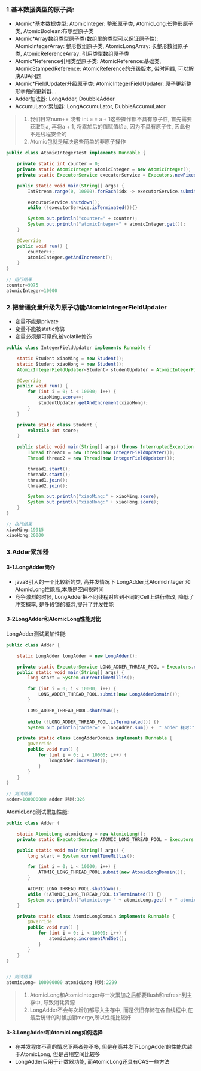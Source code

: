 ### 1.基本数据类型的原子类:

- Atomic*基本数据类型: AtomicInteger: 整形原子类, AtomicLong:长整形原子类, AtomicBoolean:布尔型原子类
- Atomic*Array数组类型原子类(数组里的类型可以保证原子性): AtomicIntegerArray: 整形数组原子类, AtomicLongArray: 长整形数组原子类, AtomicReferenceArray: 引用类型数组原子类
- Atomic*Reference引用类型原子类: AtomicReference:基础类, AtomicStampedReference: AtomicReference的升级版本, 带时间戳, 可以解决ABA问题
- Atomic*FieldUpdater升级原子类: AtomicIntegerFieldUpdater: 原子更新整形字段的更新器...
- Adder加法器: LongAdder, DoubbleAdder
- AccumuLator累加器: LongAccumuLator, DubbleAccumuLator



> 1. 我们日常num++ 或者 int a = a + 1这些操作都不具有原子性, 首先需要获取到a, 再将a + 1, 将累加后的值赋值给a, 因为不具有原子性, 因此也不是线程安全的
> 2. Atomic包就是解决这些简单的非原子操作

```java
public class AtomicIntegerTest implements Runnable {

    private static int counter = 0;
    private static AtomicInteger atomicInteger = new AtomicInteger();
    private static ExecutorService executorService = Executors.newFixedThreadPool(5);

    public static void main(String[] args) {
        IntStream.range(0, 10000).forEach(idx -> executorService.submit(new AtomicIntegerTest()));

        executorService.shutdown();
        while (!executorService.isTerminated()){}

        System.out.println("counter=" + counter);
        System.out.println("atomicInteger=" + atomicInteger.get());
    }

    @Override
    public void run() {
        counter++;
        atomicInteger.getAndIncrement();
    }
}

// 运行结果
counter=9975
atomicInteger=10000
```



### 2.把普通变量升级为原子功能AtomicIntegerFieldUpdater

- 变量不能是private
- 变量不能被static修饰
- 变量必须是可见的,被volatile修饰

```java
public class IntegerFieldUpdater implements Runnable {

    static Student xiaoMing = new Student();
    static Student xiaoHong = new Student();
    AtomicIntegerFieldUpdater<Student> studentUpdater = AtomicIntegerFieldUpdater.newUpdater(Student.class, "score");

    @Override
    public void run() {
        for (int i = 0; i < 10000; i++) {
            xiaoMing.score++;
            studentUpdater.getAndIncrement(xiaoHong);
        }
    }

    private static class Student {
        volatile int score;
    }

    public static void main(String[] args) throws InterruptedException {
        Thread thread1 = new Thread(new IntegerFieldUpdater());
        Thread thread2 = new Thread(new IntegerFieldUpdater());

        thread1.start();
        thread2.start();
        thread1.join();
        thread2.join();

        System.out.println("xiaoMing:" + xiaoMing.score);
        System.out.println("xiaoHong:" + xiaoHong.score);
    }
}

// 执行结果
xiaoMing:19915
xiaoHong:20000
```



### 3.Adder累加器

#### 3-1.LongAdder简介

- java8引入的一个比较新的类, 高并发情况下  LongAdder比AtomicInteger 和AtomicLong性能高,本质是空间换时间
- 竞争激烈的时候, LongAdder把不同线程对应到不同的Cell上进行修改, 降低了冲突概率, 是多段锁的概念,提升了并发性能



#### 3-2LongAdder和AtomicLong性能对比

LongAdder测试累加性能: 

```java
public class Adder {

    static LongAdder longAdder = new LongAdder();

    private static ExecutorService LONG_ADDER_THREAD_POOL = Executors.newFixedThreadPool(20);
    public static void main(String[] args) {
        long start = System.currentTimeMillis();

        for (int i = 0; i < 10000; i++) {
            LONG_ADDER_THREAD_POOL.submit(new LongAdderDomain());
        }

        LONG_ADDER_THREAD_POOL.shutdown();
      
        while (!LONG_ADDER_THREAD_POOL.isTerminated()) {}
        System.out.println("adder=" + longAdder.sum() +  " adder 耗时:" + (System.currentTimeMillis() - start));

    private static class LongAdderDomain implements Runnable {
        @Override
        public void run() {
            for (int i = 0; i < 10000; i++) {
                longAdder.increment();
            }
        }
    }
}

// 测试结果
adder=100000000 adder 耗时:326
```

AtomicLong测试累加性能:

```java
public class Adder {

    static AtomicLong atomicLong = new AtomicLong();
    private static ExecutorService ATOMIC_LONG_THREAD_POOL = Executors.newFixedThreadPool(20);

    public static void main(String[] args) {
        long start = System.currentTimeMillis();

        for (int i = 0; i < 10000; i++) {
            ATOMIC_LONG_THREAD_POOL.submit(new AtomicLongDomain());
        }

        ATOMIC_LONG_THREAD_POOL.shutdown();
        while (!ATOMIC_LONG_THREAD_POOL.isTerminated()) {}
        System.out.println("atomicLong= " + atomicLong.get() + " atomicLong 耗时:" + (System.currentTimeMillis() - start));
    }

    private static class AtomicLongDomain implements Runnable {
        @Override
        public void run() {
            for (int i = 0; i < 10000; i++) {
                atomicLong.incrementAndGet();
            }
        }
    }
}


// 测试结果
atomicLong= 100000000 atomicLong 耗时:2299
```

> 1. AtomicLong和AtomicInteger每一次累加之后都要flush和refresh到主存中, 导致消耗资源
> 2. LongAdder不会每次增加都写入主存中, 而是依旧存储在各自线程中,在最后统计的时候加锁merge,所以性能比较好

#### 3-3.LongAdder和AtomicLong如何选择

- 在并发程度不高的情况下两者差不多, 但是在高并发下LongAdder的性能优越于AtomicLong, 但是占用空间比较多
- LongAdder只用于计数器功能, 而AtomicLong还具有CAS一些方法





